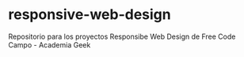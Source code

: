 # responsive-web-design
Repositorio para los proyectos Responsibe Web Design de Free Code Campo - Academia Geek
